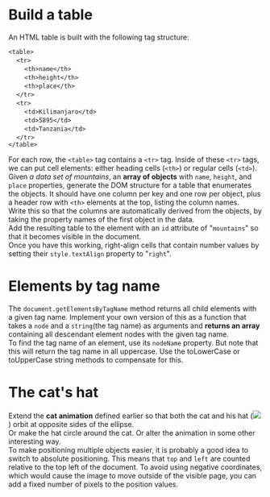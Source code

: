 # Build a table  

An HTML table is built with the following tag structure:  

`<table>`  
&nbsp;&nbsp;&nbsp;&nbsp;`<tr>`  
&nbsp;&nbsp;&nbsp;&nbsp;&nbsp;&nbsp;&nbsp;&nbsp;`<th>name</th>`  
&nbsp;&nbsp;&nbsp;&nbsp;&nbsp;&nbsp;&nbsp;&nbsp;`<th>height</th>`  
&nbsp;&nbsp;&nbsp;&nbsp;&nbsp;&nbsp;&nbsp;&nbsp;`<th>place</th>`  
&nbsp;&nbsp;&nbsp;&nbsp;`</tr>`  
&nbsp;&nbsp;&nbsp;&nbsp;`<tr>`  
&nbsp;&nbsp;&nbsp;&nbsp;&nbsp;&nbsp;&nbsp;&nbsp;`<td>Kilimanjaro</td>`  
&nbsp;&nbsp;&nbsp;&nbsp;&nbsp;&nbsp;&nbsp;&nbsp;`<td>5895</td>`  
&nbsp;&nbsp;&nbsp;&nbsp;&nbsp;&nbsp;&nbsp;&nbsp;`<td>Tanzania</td>`  
&nbsp;&nbsp;&nbsp;&nbsp;`</tr>`  
`</table>`  

For each row, the `<table>` tag contains a `<tr>` tag. Inside of these `<tr>` tags,
we can put cell elements: either heading cells (`<th>`) or regular cells (`<td>`).  
Given *a data set of mountains*, an **array of objects** with `name`, `height`, and
`place` properties, generate the DOM structure for a table that enumerates the
objects. It should have one column per key and one row per object, plus a
header row with `<th>` elements at the top, listing the column names.  
Write this so that the columns are automatically derived from the objects,
by taking the property names of the first object in the data.  
Add the resulting table to the element with an `id` attribute of "`mountains`"
so that it becomes visible in the document.  
Once you have this working, right-align cells that contain number values by
setting their `style.textAlign` property to "`right`".  

# Elements by tag name  
The `document.getElementsByTagName` method returns all child elements with a
given tag name. Implement your own version of this as a function that takes a
`node` and a `string`(the tag name) as arguments and **returns an array** containing
all descendant element nodes with the given tag name.  
To find the tag name of an element, use its `nodeName` property. But note
that this will return the tag name in all uppercase. Use the toLowerCase or
toUpperCase string methods to compensate for this.  

# The cat's hat  
Extend the **cat animation** defined earlier so that both the cat and his hat
(<img src="img/hat.png">) orbit at opposite sides of the ellipse.  
Or make the hat circle around the cat. Or alter the animation in some other
interesting way.  
To make positioning multiple objects easier, it is probably a good idea to
switch to absolute positioning. This means that `top` and `left` are counted
relative to the top left of the document. To avoid using negative coordinates,
which would cause the image to move outside of the visible page, you can add
a fixed number of pixels to the position values.